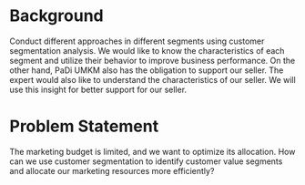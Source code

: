 # Background
Conduct different approaches in different segments using customer segmentation analysis. We would like to know the characteristics of each segment and utilize their behavior to improve business performance. On the other hand, PaDi UMKM also has the obligation to support our seller. The expert would also like to understand the characteristics of our seller. We will use this insight for better support for our seller.

# Problem Statement
The marketing budget is limited, and we want to optimize its allocation. How can we use customer segmentation to identify customer value segments and allocate our marketing resources more efficiently?
